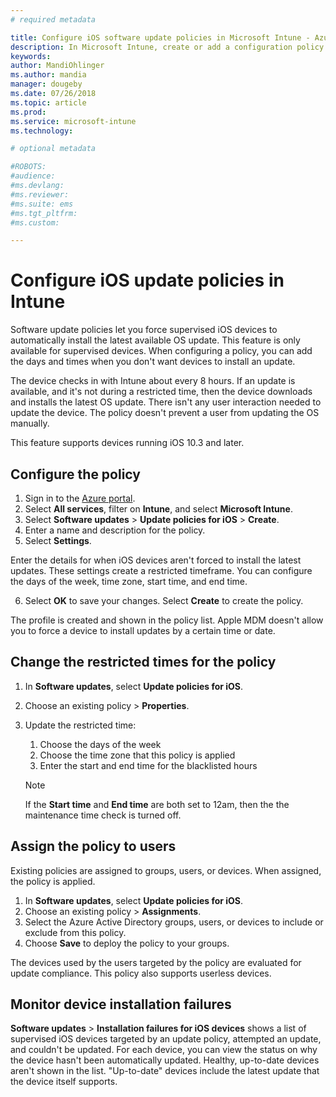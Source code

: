 ```yaml
---
# required metadata

title: Configure iOS software update policies in Microsoft Intune - Azure | Microsoft Docs
description: In Microsoft Intune, create or add a configuration policy to restrict when software updates are automatically installed on iOS devices managed or supervised by Intune. You can choose the date and time when updates aren't installed. You can also assign this policy to groups, users, or devices, and check for any installation failures. 
keywords:
author: MandiOhlinger
ms.author: mandia
manager: dougeby
ms.date: 07/26/2018
ms.topic: article
ms.prod:
ms.service: microsoft-intune
ms.technology:

# optional metadata

#ROBOTS:
#audience:
#ms.devlang:
#ms.reviewer:
#ms.suite: ems
#ms.tgt_pltfrm:
#ms.custom:

---
```


# Configure iOS update policies in Intune

Software update policies let you force supervised iOS devices to automatically install the latest available OS update. This feature is only available for supervised devices. When configuring a policy, you can add the days and times when you don't want devices to install an update. 

The device checks in with Intune about every 8 hours. If an update is available, and it's not during a restricted time, then the device downloads and installs the latest OS update. There isn't any user interaction needed to update the device. The policy doesn't prevent a user from updating the OS manually.

This feature supports devices running iOS 10.3 and later.

## Configure the policy
1. Sign in to the [Azure portal](https://portal.azure.com).
2. Select **All services**, filter on **Intune**, and select **Microsoft Intune**.
3. Select **Software updates** > **Update policies for iOS** > **Create**.
4. Enter a name and description for the policy.
5. Select **Settings**. 

  Enter the details for when iOS devices aren't forced to install the latest updates. These settings create a restricted timeframe. You can configure the days of the week, time zone, start time, and end time.

6. Select **OK** to save your changes. Select **Create** to create the policy.

The profile is created and shown in the policy list. Apple MDM doesn't allow you to force a device to install updates by a certain time or date. 

## Change the restricted times for the policy

1. In **Software updates**, select **Update policies for iOS**.
2. Choose an existing policy > **Properties**.
3. Update the restricted time:

    1. Choose the days of the week
    2. Choose the time zone that this policy is applied
    3. Enter the start and end time for the blacklisted hours

    > [!NOTE]
    > If the **Start time** and **End time** are both set to 12am, then the the maintenance time check is turned off.

## Assign the policy to users

Existing policies are assigned to groups, users, or devices. When assigned, the policy is applied.

1. In **Software updates**, select **Update policies for iOS**.
2. Choose an existing policy > **Assignments**. 
3. Select the Azure Active Directory groups, users, or devices to include or exclude from this policy.
4. Choose **Save** to deploy the policy to your groups.

The devices used by the users targeted by the policy are evaluated for update compliance. This policy also supports userless devices.

## Monitor device installation failures
<!-- 1352223 -->
**Software updates** > **Installation failures for iOS devices** shows a list of supervised iOS devices targeted by an update policy, attempted an update, and couldn't be updated. For each device, you can view the status on why the device hasn't been automatically updated. Healthy, up-to-date devices aren't shown in the list. "Up-to-date" devices include the latest update that the device itself supports.

